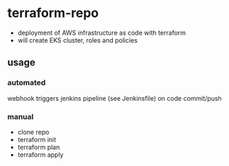 # terraform-repo
- deployment of AWS infrastructure as code with terraform
- will create EKS cluster, roles and policies
## usage 
### automated
webhook triggers jenkins pipeline (see Jenkinsfile) on code commit/push
### manual
- clone repo
- terraform init
- terraform plan
- terraform apply